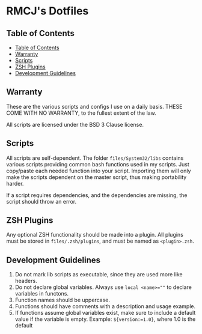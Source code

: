 # RMCJ's Dotfiles

## Table of Contents

- [Table of Contents](#table-of-contents)
- [Warranty](#warranty)
- [Scripts](#scripts)
- [ZSH Plugins](#zsh-plugins)
- [Development Guidelines](#development-guidelines)

## Warranty

These are the various scripts and configs I use on a daily basis.
THESE COME WITH NO WARRANTY, to the fullest extent of the law.

All scripts are licensed under the BSD 3 Clause license.

## Scripts

All scripts are self-dependent.
The folder `files/System32/libs` contains various scripts providing common bash
functions used in my scripts. Just copy/paste each needed function into your script. Importing
them will only make the scripts dependent on the master script, thus
making portability harder.

If a script requires dependencies, and the dependencies are missing, the script should
throw an error.

## ZSH Plugins

Any optional ZSH functionality should be made into a plugin. All plugins must be stored in `files/.zsh/plugins`,
and must be named as `<plugin>.zsh`.

## Development Guidelines

1. Do not mark lib scripts as executable, since they are used more like headers.
2. Do not declare global variables. Always use `local <name>=""` to declare variables in functons.
3. Function names should be uppercase.
4. Functions should have comments with a description and usage example.
5. If functions assume global variables exist, make sure to include a default value if the variable is empty.
Example: `${version:=1.0}`, where 1.0 is the default
